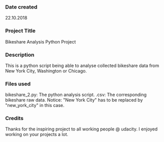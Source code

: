 ### Date created
22.10.2018

### Project Title
Bikeshare Analysis Python Project

### Description
This is a python script being able to analyse collected bikeshare data from New York City, Washington or Chicago.

### Files used
bikeshare_2.py: The python analysis script.
<city>.csv: The corresponding bikeshare raw data. Notice: "New York City" has to be replaced by "new_york_city" in this case.

### Credits
Thanks for the inspiring project to all working people @ udacity. I enjoyed working on your projects a lot.

